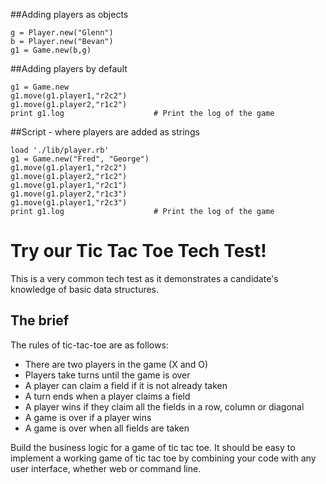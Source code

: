 
##Adding players as objects  
```
g = Player.new("Glenn")  
b = Player.new("Bevan")  
g1 = Game.new(b,g)
```

##Adding players by default
```
g1 = Game.new  
g1.move(g1.player1,"r2c2")  
g1.move(g1.player2,"r1c2")  
print g1.log                    # Print the log of the game  
```


##Script - where players are added as strings  
```
load './lib/player.rb'
g1 = Game.new("Fred", "George")  
g1.move(g1.player1,"r2c2")  
g1.move(g1.player2,"r1c2")  
g1.move(g1.player1,"r2c1")  
g1.move(g1.player2,"r1c3")  
g1.move(g1.player1,"r2c3")  
print g1.log                    # Print the log of the game  
```





# Try our Tic Tac Toe Tech Test!

This is a very common tech test as it demonstrates a candidate's knowledge of basic data structures.

## The brief

The rules of tic-tac-toe are as follows:

* There are two players in the game (X and O)
* Players take turns until the game is over
* A player can claim a field if it is not already taken
* A turn ends when a player claims a field
* A player wins if they claim all the fields in a row, column or diagonal
* A game is over if a player wins
* A game is over when all fields are taken

Build the business logic for a game of tic tac toe. It should be easy to implement a working game of tic tac toe by combining your code with any user interface, whether web or command line.
